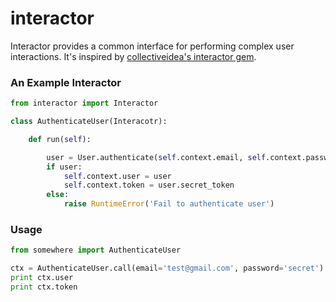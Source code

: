 # interactor
Interactor provides a common interface for performing complex user interactions. It's inspired by [collectiveidea's interactor gem](https://github.com/collectiveidea/interactor).

### An Example Interactor

```python
from interactor import Interactor

class AuthenticateUser(Interacotr):

    def run(self):

        user = User.authenticate(self.context.email, self.context.password)
        if user:
            self.context.user = user
            self.context.token = user.secret_token
        else:
            raise RuntimeError('Fail to authenticate user')
```

### Usage

```python
from somewhere import AuthenticateUser

ctx = AuthenticateUser.call(email='test@gmail.com', password='secret')
print ctx.user
print ctx.token
```

